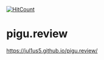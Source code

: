 
[![HitCount](http://hits.dwyl.com/Jul1us5/pigu.review.svg)](http://hits.dwyl.com/Jul1us5/pigu.review)

# pigu.review
https://jul1us5.github.io/pigu.review/
